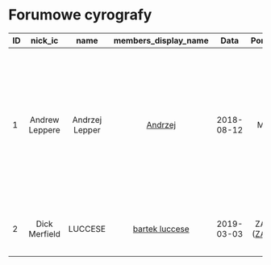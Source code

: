 # Forumowe cyrografy

| ID | nick_ic | name | members_display_name | Data | Poręczyciel | Poręczenie | Obowiązki |
|----|:-------:|:----:|:--------------------:|:----:|:-----------:|:----------:|:----------|
| 1 | Andrew Leppere | Andrzej Lepper | [Andrzej](https://mrucznik-rp.pl/user/287-andrzej/) | 2018-08-12 | Mia Montoya ([mija](https://mrucznik-rp.pl/user/2750-mija/)) | [IMG](https://i.imgur.com/X31UjHq.png) - [PW](https://mrucznik-rp.pl/index.php?app=members&module=messaging&section=view&do=showConversation&topicID=157486) | prowadzenie stacji radiowej, tworzenie zestawień przebojów, kontynuacja gazety "Śledź", tworzenie artykułów politycznych, okazjonalne tworzenie filmików |
| 2 | Dick Merfield | LUCCESE | [bartek luccese](https://mrucznik-rp.pl/user/347-bartek-luccese/) | 2019-03-03 | ZATRUTY ([ZATRUTY](https://mrucznik-rp.pl/user/15589-zatruty/)) | [IMG](https://i.imgur.com/3D0VBYM.png) - [PW](https://mrucznik-rp.pl/index.php?app=members&module=messaging&section=view&do=showConversation&topicID=173878&st=0#msg901420) | kreowanie rozgrywki oraz tworzenie organizacji |
